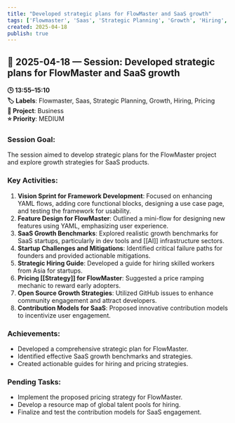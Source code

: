 ```yaml
---
title: "Developed strategic plans for FlowMaster and SaaS growth"
tags: ['Flowmaster', 'Saas', 'Strategic Planning', 'Growth', 'Hiring', 'Pricing']
created: 2025-04-18
publish: true
---
```


## 📅 2025-04-18 — Session: Developed strategic plans for FlowMaster and SaaS growth

**🕒 13:55–15:10**  
**🏷️ Labels**: Flowmaster, Saas, Strategic Planning, Growth, Hiring, Pricing  
**📂 Project**: Business  
**⭐ Priority**: MEDIUM  


### Session Goal:
The session aimed to develop strategic plans for the FlowMaster project and explore growth strategies for SaaS products.

### Key Activities:
1. **Vision Sprint for Framework Development**: Focused on enhancing YAML flows, adding core functional blocks, designing a use case page, and testing the framework for usability.
2. **Feature Design for FlowMaster**: Outlined a mini-flow for designing new features using YAML, emphasizing user experience.
3. **SaaS Growth Benchmarks**: Explored realistic growth benchmarks for SaaS startups, particularly in dev tools and [[AI]] infrastructure sectors.
4. **Startup Challenges and Mitigations**: Identified critical failure paths for founders and provided actionable mitigations.
5. **Strategic Hiring Guide**: Developed a guide for hiring skilled workers from Asia for startups.
6. **Pricing [[Strategy]] for FlowMaster**: Suggested a price ramping mechanic to reward early adopters.
7. **Open Source Growth Strategies**: Utilized GitHub issues to enhance community engagement and attract developers.
8. **Contribution Models for SaaS**: Proposed innovative contribution models to incentivize user engagement.

### Achievements:
- Developed a comprehensive strategic plan for FlowMaster.
- Identified effective SaaS growth benchmarks and strategies.
- Created actionable guides for hiring and pricing strategies.

### Pending Tasks:
- Implement the proposed pricing strategy for FlowMaster.
- Develop a resource map of global talent pools for hiring.
- Finalize and test the contribution models for SaaS engagement.
